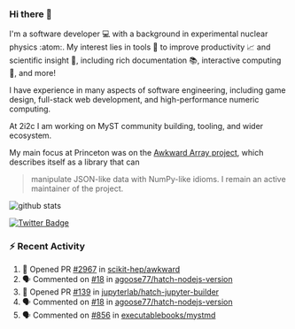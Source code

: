 ### Hi there 👋 

I'm a software developer 💻 with a background in experimental nuclear physics :atom:. My interest lies in tools :wrench: to improve productivity :chart_with_upwards_trend: and scientific insight :telescope:, including rich documentation 📚, interactive computing 🧮, and more! 

I have experience in many aspects of software engineering, including game design, full-stack web development, and high-performance numeric computing. 

At 2i2c I am working on MyST community building, tooling, and wider ecosystem. 

My main focus at Princeton was on the [Awkward Array project](awkward-array.org/), which describes itself as a library that can 
> manipulate JSON-like data with NumPy-like idioms. I remain an active maintainer of the project. 

![github stats](https://github-readme-stats.vercel.app/api?username=agoose77&show_icons=true&hide_rank=true&hide_title=true&bg_color=30,e76445,904e95&text_color=efe3ec&icon_color=efe3ec)
<!--
**agoose77/agoose77** is a ✨ _special_ ✨ repository because its `README.md` (this file) appears on your GitHub profile.

Here are some ideas to get you started:

- 🔭 I’m currently working on ...
- 🌱 I’m currently learning ...
- 👯 I’m looking to collaborate on ...
- 🤔 I’m looking for help with ...
- 💬 Ask me about ...
- 📫 How to reach me: ...
- 😄 Pronouns: ...
- ⚡ Fun fact: ...
-->

[![Twitter Badge](https://img.shields.io/twitter/follow/agoose77?style=flat-square&logo=Twitter&logoColor=white&color=cornflowerblue)](https://twitter.com/agoose77)

### :zap: Recent Activity

<!--START_SECTION:activity-->
1. 💪 Opened PR [#2967](https://github.com/scikit-hep/awkward/pull/2967) in [scikit-hep/awkward](https://github.com/scikit-hep/awkward)
2. 🗣 Commented on [#18](https://github.com/agoose77/hatch-nodejs-version/pull/18#issuecomment-1900411837) in [agoose77/hatch-nodejs-version](https://github.com/agoose77/hatch-nodejs-version)
3. 💪 Opened PR [#139](https://github.com/jupyterlab/hatch-jupyter-builder/pull/139) in [jupyterlab/hatch-jupyter-builder](https://github.com/jupyterlab/hatch-jupyter-builder)
4. 🗣 Commented on [#18](https://github.com/agoose77/hatch-nodejs-version/pull/18#issuecomment-1900259261) in [agoose77/hatch-nodejs-version](https://github.com/agoose77/hatch-nodejs-version)
5. 🗣 Commented on [#856](https://github.com/executablebooks/mystmd/pull/856#issuecomment-1899088660) in [executablebooks/mystmd](https://github.com/executablebooks/mystmd)
<!--END_SECTION:activity-->
